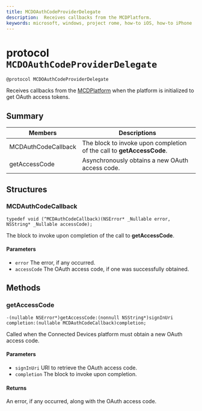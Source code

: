 ```yaml
---
title: MCDOAuthCodeProviderDelegate
description:  Receives callbacks from the MCDPlatform.
keywords: microsoft, windows, project rome, how-to iOS, how-to iPhone
---
```


# protocol `MCDOAuthCodeProviderDelegate`

```
@protocol MCDOAuthCodeProviderDelegate
```

Receives callbacks from the [MCDPlatform](MCDPlatform.md) when the platform is initialized to get OAuth access tokens.

## Summary
| Members | Descriptions  |                              
|---------|---------------|
|MCDAuthCodeCallback| The block to invoke upon completion of the call to **getAccessCode**.|
|getAccessCode | Asynchronously obtains a new OAuth access code.|

## Structures

### MCDAuthCodeCallback
`typedef void (^MCDAuthCodeCallback)(NSError* _Nullable error, NSString* _Nullable accessCode);`

The block to invoke upon completion of the call to **getAccessCode**.

#### Parameters
* `error` The error, if any occurred.
* `accessCode` The OAuth access code, if one was successfully obtained.

## Methods

### getAccessCode
`-(nullable NSError*)getAccessCode:(nonnull NSString*)signInUri completion:(nullable MCDAuthCodeCallback)completion;`

Called when the Connected Devices platform must obtain a new OAuth access code.

#### Parameters
* `signInUri` URI to retrieve the OAuth access code.
* `completion` The block to invoke upon completion.

#### Returns
An error, if any occurred, along with the OAuth access code.